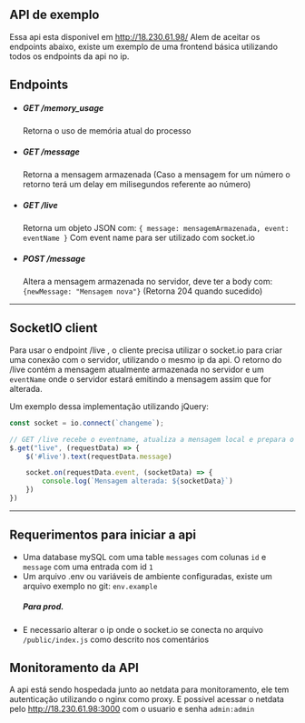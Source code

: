 ## API de exemplo

Essa api esta disponivel em http://18.230.61.98/ Alem de aceitar os endpoints abaixo, existe um exemplo de uma frontend básica utilizando todos os endpoints da api no ip.

## Endpoints
- ##### GET /memory_usage
    Retorna o uso de memória atual do processo
- ##### GET /message
    Retorna a mensagem armazenada
    (Caso a mensagem for um número o retorno terá um delay em milisegundos referente ao número)
- ##### GET /live
    Retorna um objeto JSON com: `{
        message: mensagemArmazenada,
        event: eventName
    }`
    Com event name para ser utilizado com socket.io
- ##### POST /message
    Altera a mensagem armazenada no servidor, deve ter a body com: `{newMessage: "Mensagem nova"}`
    (Retorna 204 quando sucedido)
---
## SocketIO client

Para usar o endpoint /live , o cliente precisa utilizar o socket.io para criar uma conexão com o servidor, utilizando o mesmo ip da api.
O retorno do /live contém a mensagem atualmente armazenada no servidor e um `eventName` onde o servidor estará emitindo a mensagem assim que for alterada.

Um exemplo dessa implementação utilizando jQuery:
```javascript
const socket = io.connect(`changeme`);

// GET /live recebe o eventname, atualiza a mensagem local e prepara o socket para receber o evento
$.get("live", (requestData) => {
    $('#live').text(requestData.message)

    socket.on(requestData.event, (socketData) => {
        console.log(`Mensagem alterada: ${socketData}`)
    })
})
```

---
## Requerimentos para iniciar a api
- Uma database mySQL com uma table ``messages`` com colunas ``id`` e ``message`` com uma entrada com id ``1``
- Um arquivo .env ou variáveis de ambiente configuradas, existe um arquivo exemplo no git: ``env.example``
   ##### Para prod.
- E necessario alterar o ip onde o socket.io se conecta no arquivo ``/public/index.js`` como descrito nos comentários


## Monitoramento da API

A api está sendo hospedada junto ao netdata para monitoramento, ele tem autenticação utilizando o nginx como proxy.
E possivel acessar o netdata pelo http://18.230.61.98:3000 com o usuario e senha `admin:admin`